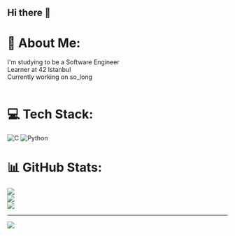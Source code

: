 ## Hi there 👋
# 💫 About Me:
I'm studying to be a Software Engineer<br>Learner at 42 Istanbul <br>Currently working on so_long<br><br>


# 💻 Tech Stack:
![C](https://img.shields.io/badge/c-%2300599C.svg?style=for-the-badge&logo=c&logoColor=white) ![Python](https://img.shields.io/badge/python-3670A0?style=for-the-badge&logo=python&logoColor=ffdd54)
# 📊 GitHub Stats:
![](https://github-readme-stats.vercel.app/api?username=Efeyamann&theme=tokyonight&hide_border=false&include_all_commits=false&count_private=false)<br/>
![](https://github-readme-streak-stats.herokuapp.com/?user=Efeyamann&theme=tokyonight&hide_border=false)<br/>
![](https://github-readme-stats.vercel.app/api/top-langs/?username=Efeyamann&theme=tokyonight&hide_border=false&include_all_commits=false&count_private=false&layout=compact)

---
[![](https://visitcount.itsvg.in/api?id=Efeyamann&icon=0&color=0)](https://visitcount.itsvg.in)

<!-- Proudly created with GPRM ( https://gprm.itsvg.in ) -->
